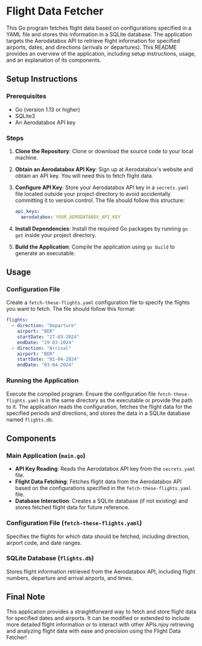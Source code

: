 # Flight Data Fetcher 

This Go program fetches flight data based on configurations specified in a YAML file and stores this information in a SQLite database. The application targets the Aerodatabox API to retrieve flight information for specified airports, dates, and directions (arrivals or departures). This README provides an overview of the application, including setup instructions, usage, and an explanation of its components.

## Setup Instructions

### Prerequisites

- Go (version 1.13 or higher)
- SQLite3
- An Aerodatabox API key

### Steps

1. **Clone the Repository**: Clone or download the source code to your local machine.

2. **Obtain an Aerodatabox API Key**: Sign up at Aerodatabox's website and obtain an API key. You will need this to fetch flight data.

3. **Configure API Key**: Store your Aerodatabox API key in a `secrets.yaml` file located outside your project directory to avoid accidentally committing it to version control. The file should follow this structure:

   ```yaml
   api_keys:
     aerodatabox: YOUR_AERODATABOX_API_KEY
   ```

4. **Install Dependencies**: Install the required Go packages by running `go get` inside your project directory.

5. **Build the Application**: Compile the application using `go build` to generate an executable.

## Usage

### Configuration File

Create a `fetch-these-flights.yaml` configuration file to specify the flights you want to fetch. The file should follow this format:

```yaml
flights:
  - direction: "Departure"
    airport: "BER"
    startDate: "27-03-2024"
    endDate: "29-03-2024"
  - direction: "Arrival"
    airport: "BER"
    startDate: "01-04-2024"
    endDate: "03-04-2024"
```

### Running the Application

Execute the compiled program. Ensure the configuration file `fetch-these-flights.yaml` is in the same directory as the executable or provide the path to it. The application reads the configuration, fetches the flight data for the specified periods and directions, and stores the data in a SQLite database named `flights.db`.

## Components

### Main Application (`main.go`)

- **API Key Reading**: Reads the Aerodatabox API key from the `secrets.yaml` file.
- **Flight Data Fetching**: Fetches flight data from the Aerodatabox API based on the configurations specified in the `fetch-these-flights.yaml` file.
- **Database Interaction**: Creates a SQLite database (if not existing) and stores fetched flight data for future reference.

### Configuration File (`fetch-these-flights.yaml`)

Specifies the flights for which data should be fetched, including direction, airport code, and date ranges.

### SQLite Database (`flights.db`)

Stores flight information retrieved from the Aerodatabox API, including flight numbers, departure and arrival airports, and times.

## Final Note

This application provides a straightforward way to fetch and store flight data for specified dates and airports. It can be modified or extended to include more detailed flight information or to interact with other APIs.njoy retrieving and analyzing flight data with ease and precision using the Flight Data Fetcher!
